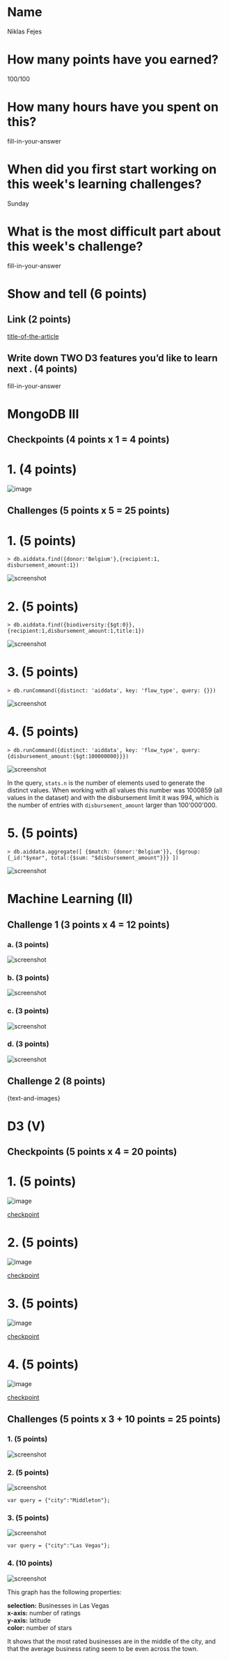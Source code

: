# Name

Niklas Fejes

# How many points have you earned?

100/100

# How many hours have you spent on this?

fill-in-your-answer

# When did you first start working on this week's learning challenges?

Sunday

# What is the most difficult part about this week's challenge?

fill-in-your-answer

# Show and tell (6 points)

## Link (2 points)

[title-of-the-article](http://link-to-an-interesting-D3-visualization-example)

## Write down TWO D3 features you’d like to learn next . (4 points)

fill-in-your-answer

# MongoDB III

## Checkpoints (4 points x 1 = 4 points)

# 1. (4 points)

![image](screenshots/mongo/checkpoint1.png?raw=true)

## Challenges (5 points x 5 = 25 points)

# 1. (5 points)

`> db.aiddata.find({donor:'Belgium'},{recipient:1, disbursement_amount:1})`

![screenshot](screenshots/mongo/challenge1.png?raw=true)

# 2. (5 points)

`> db.aiddata.find({biodiversity:{$gt:0}},{recipient:1,disbursement_amount:1,title:1})`

![screenshot](screenshots/mongo/challenge2.png?raw=true)

# 3. (5 points)

`> db.runCommand({distinct: 'aiddata', key: 'flow_type', query: {}})`

![screenshot](screenshots/mongo/challenge3.png?raw=true)

# 4. (5 points)

`> db.runCommand({distinct: 'aiddata', key: 'flow_type', query: {disbursement_amount:{$gt:100000000}}})`

![screenshot](screenshots/mongo/challenge4.png?raw=true)

In the query, `stats.n` is the number of elements used to generate the distinct values. When working with all
values this number was 1000859 (all values in the dataset) and with the disbursement limit it was 994, which is
the number of entries with `disbursement_amount` larger than 100'000'000.

# 5. (5 points)

`> db.aiddata.aggregate([ {$match: {donor:'Belgium'}}, {$group: {_id:"$year", total:{$sum: "$disbursement_amount"}}} ])`

![screenshot](screenshots/mongo/challenge5.png?raw=true)

# Machine Learning (II)

## Challenge 1 (3 points x 4 = 12 points)

### a. (3 points)

![screenshot](screenshot.png?raw=true)

### b. (3 points)

![screenshot](screenshot.png?raw=true)

### c. (3 points) 

![screenshot](screenshot.png?raw=true)

### d. (3 points) 

![screenshot](screenshot.png?raw=true)

## Challenge 2 (8 points)

{text-and-images}

# D3 (V)

## Checkpoints (5 points x 4 = 20 points)

# 1. (5 points)

![image](screenshots/d3/checkpoint1.png?raw=true)

[checkpoint](d3/checkpoint1.html)

# 2. (5 points)

![image](screenshots/d3/checkpoint2.png?raw=true)

[checkpoint](d3/checkpoint2.html)

# 3. (5 points)

![image](screenshots/d3/checkpoint3.png?raw=true)

[checkpoint](d3/checkpoint3.html)

# 4. (5 points)

![image](screenshots/d3/checkpoint4.png?raw=true)

[checkpoint](d3/checkpoint4.html)

## Challenges 	(5 points x 3 + 10 points = 25 points)

### 1. (5 points)

![screenshot](screenshots/d3/challenge1.png?raw=true)

### 2. (5 points)

![screenshot](screenshots/d3/challenge2.png?raw=true)

`var query = {"city":"Middleton"};`

### 3. (5 points)

![screenshot](screenshots/d3/challenge3.png?raw=true)

`var query = {"city":"Las Vegas"};`

### 4. (10 points)

![screenshot](screenshots/d3/challenge4.png?raw=true)

This graph has the following properties:

**selection:** Businesses in Las Vegas    
**x-axis:** number of ratings    
**y-axis:** latitude    
**color:** number of stars   

It shows that the most rated businesses are in the middle of the city, and
that the average business rating seem to be even across the town.


